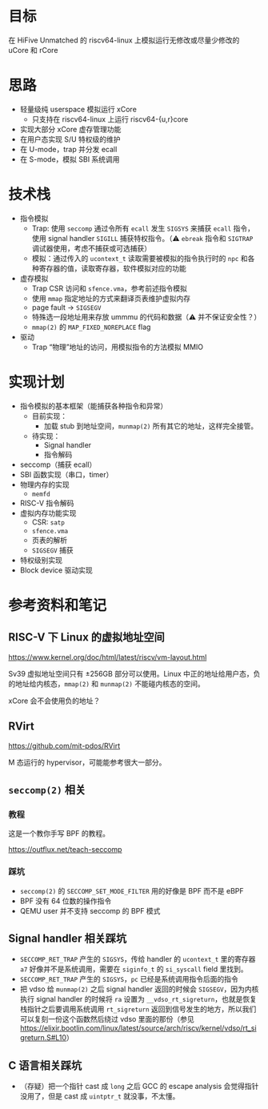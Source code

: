 # 目标

在 HiFive Unmatched 的 riscv64-linux 上模拟运行无修改或尽量少修改的 uCore 和 rCore

# 思路

- 轻量级纯 userspace 模拟运行 xCore
    - 只支持在 riscv64-linux 上运行 riscv64-{u,r}core
- 实现大部分 xCore 虚存管理功能
- 在用户态实现 S/U 特权级的维护
- 在 U-mode，trap 并分发 ecall
- 在 S-mode，模拟 SBI 系统调用

# 技术栈

- 指令模拟
    - Trap: 使用 `seccomp` 通过令所有 `ecall` 发生 `SIGSYS` 来捕获 `ecall` 指令，使用 signal handler `SIGILL` 捕获特权指令。（⚠️ `ebreak` 指令和 `SIGTRAP` 调试器使用，考虑不捕获或可选捕获）
    - 模拟：通过传入的 `ucontext_t` 读取需要被模拟的指令执行时的 `npc` 和各种寄存器的值，读取寄存器，软件模拟对应的功能
- 虚存模拟
    - Trap CSR 访问和 `sfence.vma`，参考前述指令模拟
    - 使用 `mmap` 指定地址的方式来翻译页表维护虚拟内存
    - page fault → `SIGSEGV`
    - 特殊选一段地址用来存放 ummmu 的代码和数据（⚠️ 并不保证安全性？）
    - `mmap(2)` 的 `MAP_FIXED_NOREPLACE` flag
- 驱动
    - Trap “物理”地址的访问，用模拟指令的方法模拟 MMIO

# 实现计划

- 指令模拟的基本框架（能捕获各种指令和异常）
    - 目前实现：
        - 加载 stub 到地址空间，`munmap(2)` 所有其它的地址，这样完全接管。
    - 待实现：
        - Signal handler
        - 指令解码
- seccomp（捕获 ecall）
- SBI 函数实现（串口，timer）
- 物理内存的实现
    - `memfd`
- RISC-V 指令解码
- 虚拟内存功能实现
    - CSR: `satp`
    - `sfence.vma`
    - 页表的解析
    - `SIGSEGV` 捕获
- 特权级别实现
- Block device 驱动实现

# 参考资料和笔记

## RISC-V 下 Linux 的虚拟地址空间

<https://www.kernel.org/doc/html/latest/riscv/vm-layout.html>

Sv39 虚拟地址空间只有 &pm;256GB 部分可以使用。Linux 中正的地址给用户态，负的地址给内核态，`mmap(2)` 和 `munmap(2)` 不能碰内核态的空间。

xCore 会不会使用负的地址？

## RVirt

<https://github.com/mit-pdos/RVirt>

M 态运行的 hypervisor，可能能参考很大一部分。

## `seccomp(2)` 相关

### 教程

这是一个教你手写 BPF 的教程。

<https://outflux.net/teach-seccomp>

### 踩坑

- `seccomp(2)` 的 `SECCOMP_SET_MODE_FILTER` 用的好像是 BPF 而不是 eBPF
- BPF 没有 64 位数的操作指令
- QEMU user 并不支持 seccomp 的 BPF 模式

## Signal handler 相关踩坑

- `SECCOMP_RET_TRAP` 产生的 `SIGSYS`，传给 handler 的 `ucontext_t` 里的寄存器 `a7` 好像并不是系统调用，需要在 `siginfo_t` 的 `si_syscall` field 里找到。
- `SECCOMP_RET_TRAP` 产生的 `SIGSYS`，`pc` 已经是系统调用指令后面的指令
- 把 vdso 给 `munmap(2)` 之后 signal handler 返回的时候会 `SIGSEGV`，因为内核执行 signal handler 的时候将 `ra` 设置为 `__vdso_rt_sigreturn`，也就是恢复栈指针之后要调用系统调用 `rt_sigreturn` 返回到信号发生的地方，所以我们可以复刻一份这个函数然后绕过 vdso 里面的那份（参见 <https://elixir.bootlin.com/linux/latest/source/arch/riscv/kernel/vdso/rt_sigreturn.S#L10>）

## C 语言相关踩坑

- （存疑）把一个指针 cast 成 `long` 之后 GCC 的 escape analysis 会觉得指针没用了，但是 cast 成 `uintptr_t` 就没事，不太懂。
